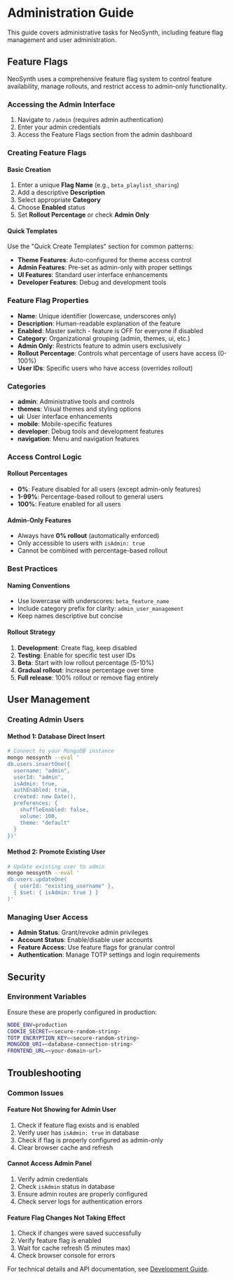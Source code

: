 # Administration Guide

This guide covers administrative tasks for NeoSynth, including feature flag management and user administration.

## Feature Flags

NeoSynth uses a comprehensive feature flag system to control feature availability, manage rollouts, and restrict access to admin-only functionality.

### Accessing the Admin Interface

1. Navigate to `/admin` (requires admin authentication)
2. Enter your admin credentials
3. Access the Feature Flags section from the admin dashboard

### Creating Feature Flags

#### Basic Creation
1. Enter a unique **Flag Name** (e.g., `beta_playlist_sharing`)
2. Add a descriptive **Description**
3. Select appropriate **Category**
4. Choose **Enabled** status
5. Set **Rollout Percentage** or check **Admin Only**

#### Quick Templates
Use the "Quick Create Templates" section for common patterns:
- **Theme Features**: Auto-configured for theme access control
- **Admin Features**: Pre-set as admin-only with proper settings
- **UI Features**: Standard user interface enhancements
- **Developer Features**: Debug and development tools

### Feature Flag Properties

- **Name**: Unique identifier (lowercase, underscores only)
- **Description**: Human-readable explanation of the feature
- **Enabled**: Master switch - feature is OFF for everyone if disabled
- **Category**: Organizational grouping (admin, themes, ui, etc.)
- **Admin Only**: Restricts feature to admin users exclusively
- **Rollout Percentage**: Controls what percentage of users have access (0-100%)
- **User IDs**: Specific users who have access (overrides rollout)

### Categories

- **admin**: Administrative tools and controls
- **themes**: Visual themes and styling options
- **ui**: User interface enhancements
- **mobile**: Mobile-specific features
- **developer**: Debug tools and development features
- **navigation**: Menu and navigation features

### Access Control Logic

#### Rollout Percentages
- **0%**: Feature disabled for all users (except admin-only features)
- **1-99%**: Percentage-based rollout to general users
- **100%**: Feature enabled for all users

#### Admin-Only Features
- Always have **0% rollout** (automatically enforced)
- Only accessible to users with `isAdmin: true`
- Cannot be combined with percentage-based rollout

### Best Practices

#### Naming Conventions
- Use lowercase with underscores: `beta_feature_name`
- Include category prefix for clarity: `admin_user_management`
- Keep names descriptive but concise

#### Rollout Strategy
1. **Development**: Create flag, keep disabled
2. **Testing**: Enable for specific test user IDs
3. **Beta**: Start with low rollout percentage (5-10%)
4. **Gradual rollout**: Increase percentage over time
5. **Full release**: 100% rollout or remove flag entirely

## User Management

### Creating Admin Users

#### Method 1: Database Direct Insert
```bash
# Connect to your MongoDB instance
mongo neosynth --eval '
db.users.insertOne({
  username: "admin",
  userId: "admin",
  isAdmin: true,
  authEnabled: true,
  created: new Date(),
  preferences: {
    shuffleEnabled: false,
    volume: 100,
    theme: "default"
  }
})'
```

#### Method 2: Promote Existing User
```bash
# Update existing user to admin
mongo neosynth --eval '
db.users.updateOne(
  { userId: "existing_username" },
  { $set: { isAdmin: true } }
)'
```

### Managing User Access

- **Admin Status**: Grant/revoke admin privileges
- **Account Status**: Enable/disable user accounts
- **Feature Access**: Use feature flags for granular control
- **Authentication**: Manage TOTP settings and login requirements

## Security

### Environment Variables

Ensure these are properly configured in production:

```bash
NODE_ENV=production
COOKIE_SECRET=<secure-random-string>
TOTP_ENCRYPTION_KEY=<secure-random-string>
MONGODB_URI=<database-connection-string>
FRONTEND_URL=<your-domain-url>
```

## Troubleshooting

### Common Issues

#### Feature Not Showing for Admin User
1. Check if feature flag exists and is enabled
2. Verify user has `isAdmin: true` in database
3. Check if flag is properly configured as admin-only
4. Clear browser cache and refresh

#### Cannot Access Admin Panel
1. Verify admin credentials
2. Check `isAdmin` status in database
3. Ensure admin routes are properly configured
4. Check server logs for authentication errors

#### Feature Flag Changes Not Taking Effect
1. Check if changes were saved successfully
2. Verify feature flag is enabled
3. Wait for cache refresh (5 minutes max)
4. Check browser console for errors

For technical details and API documentation, see [Development Guide](DEVELOPMENT.md).